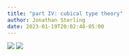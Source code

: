 ```yaml
---
title: "part IV: cubical type theory"
author: Jonathan Sterling
date: 2023-01-19T20:02:48-05:00
---
```


![](jms-0017)
![](jms-0014)
